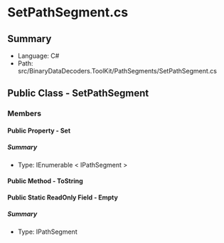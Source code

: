 ﻿# SetPathSegment.cs

## Summary

* Language: C#
* Path: src/BinaryDataDecoders.ToolKit/PathSegments/SetPathSegment.cs

## Public Class - SetPathSegment

### Members

#### Public Property - Set

##### Summary

 * Type: IEnumerable < IPathSegment > 

#### Public Method - ToString


#### Public Static ReadOnly Field - Empty

##### Summary

 * Type: IPathSegment 

